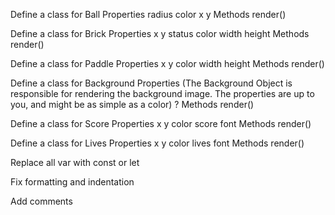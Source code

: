 
Define a class for Ball
    Properties
        radius
        color
        x
        y
    Methods
        render()

Define a class for Brick
    Properties
        x
        y
        status
        color
        width
        height
    Methods
        render()

Define a class for Paddle
    Properties
        x
        y
        color
        width
        height
    Methods
        render()

Define a class for Background
    Properties (The Background Object is responsible for rendering the background image. The properties are up to you, and might be as simple as a color)
        ?
    Methods
        render()

Define a class for Score
    Properties
        x
        y
        color
        score
        font
    Methods
        render()

Define a class for Lives
    Properties
        x
        y
        color
        lives
        font
    Methods
        render()

Replace all var with const or let

Fix formatting and indentation

Add comments
